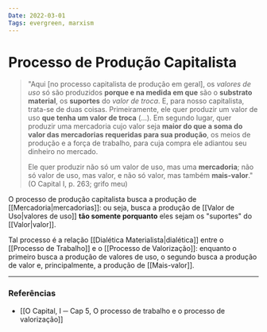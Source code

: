 ```yaml
---
Date: 2022-03-01
Tags: evergreen, marxism
---
```

# Processo de Produção Capitalista
>"Aqui [no processo capitalista de produção em geral], os *valores de uso* só são produzidos **porque e na medida em que** são o **substrato material**, os **suportes** do *valor de troca*.
> E, para nosso capitalista, trata-se de duas coisas.
> Primeiramente, ele quer produzir um valor de uso **que tenha um valor de troca** (...).
> Em segundo lugar, quer produzir uma mercadoria cujo valor seja **maior do que a soma do valor das mercadorias requeridas para sua produção**, os meios de produção e a força de trabalho, para cuja compra ele adiantou seu dinheiro no mercado.
> 
> Ele quer produzir não só um valor de uso, mas uma **mercadoria**;
> não só valor de uso, mas valor, e não só valor, mas também **mais-valor**." (O Capital I, p. 263; grifo meu)

O processo de produção capitalista busca a produção de [[Mercadoria|mercadorias]]: ou seja, busca a produção de [[Valor de Uso|valores de uso]] **tão somente porquanto** eles sejam os "suportes" do [[Valor|valor]]. 

Tal processo é a relação [[Dialética Materialista|dialética]] entre o [[Processo de Trabalho]] e o [[Processo de Valorização]]: enquanto o primeiro busca a produção de valores de uso, o segundo busca a produção de valor e, principalmente, a produção de [[Mais-valor]]. 

---
### Referências
- [[O Capital, I ─ Cap 5, O processo de trabalho e o processo de valorização]]